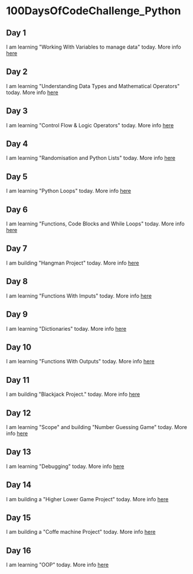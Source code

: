 # 100DaysOfCodeChallenge_Python

## Day 1
I am learning "Working With Variables to manage data" today.
More info [here](Day1/Day1.md) 

## Day 2
I am learning "Understanding Data Types and Mathematical Operators" today.
More info [here](Day2/Day2.md) 

## Day 3
I am learning "Control Flow & Logic Operators" today.
More info [here](Day3/Day3.md) 

## Day 4
I am learning "Randomisation and Python Lists" today.
More info [here](Day4/Day4.md) 

## Day 5
I am learning "Python Loops" today.
More info [here](Day5/Day5.md) 

## Day 6
I am learning "Functions, Code Blocks and While Loops" today.
More info [here](Day6/Day6.md) 

## Day 7
I am building "Hangman Project" today.
More info [here](Day7/Day7.md) 

## Day 8
I am learning "Functions With Imputs" today.
More info [here](Day8/Day8.md) 

## Day 9
I am learning "Dictionaries" today.
More info [here](Day9/Day9.md) 

## Day 10
I am learning "Functions With Outputs" today.
More info [here](Day10/Day10.md) 

## Day 11
I am building "Blackjack Project." today.
More info [here](Day11/Day11.md) 

## Day 12
I am learning "Scope" and building "Number Guessing Game" today.
More info [here](Day12/Day12.md)  

## Day 13
I am learning "Debugging" today.
More info [here](Day13/Day13.md)  

## Day 14
I am building a "Higher Lower Game Project" today.
More info [here](Day14/Day14.md) 

## Day 15
I am building a "Coffe machine Project" today.
More info [here](Day15/Day15.md)

## Day 16
I am learning "OOP" today.
More info [here](Day16/Day16.md)


